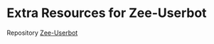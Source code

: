 # Extra Resources for Zee-Userbot
Repository [Zee-Userbot](https://github.com/Zed-Thon/Zee-Userbot)
